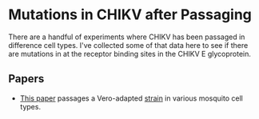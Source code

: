 # Mutations in CHIKV after Passaging

There are a handful of experiments where CHIKV has been passaged in difference cell types. I've collected some of that data here to see if there are mutations in at the receptor binding sites in the CHIKV E glycoprotein.

## Papers

- [This paper](https://www.nature.com/articles/s41598-018-34561-x) passages a Vero-adapted [strain](https://www.ncbi.nlm.nih.gov/nuccore) in various mosquito cell types.